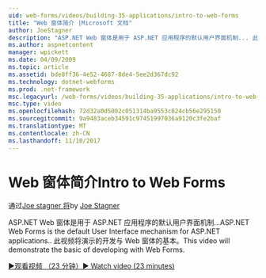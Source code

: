 ```yaml
---
uid: web-forms/videos/building-35-applications/intro-to-web-forms
title: "Web 窗体简介 |Microsoft 文档"
author: JoeStagner
description: "ASP.NET Web 窗体是用于 ASP.NET 应用程序的默认用户界面机制... 此视频将演示的开发与 Web 窗体的基本。"
ms.author: aspnetcontent
manager: wpickett
ms.date: 04/09/2009
ms.topic: article
ms.assetid: bde8ff36-4e52-4687-8de4-5ee2d367dc92
ms.technology: dotnet-webforms
ms.prod: .net-framework
msc.legacyurl: /web-forms/videos/building-35-applications/intro-to-web-forms
msc.type: video
ms.openlocfilehash: 72d32a0d5002c051314ba9553c024cb56e295150
ms.sourcegitcommit: 9a9483aceb34591c97451997036a9120c3fe2baf
ms.translationtype: MT
ms.contentlocale: zh-CN
ms.lasthandoff: 11/10/2017
---
```

<a name="intro-to-web-forms"></a><span data-ttu-id="abb53-104">Web 窗体简介</span><span class="sxs-lookup"><span data-stu-id="abb53-104">Intro to Web Forms</span></span>
====================
<span data-ttu-id="abb53-105">通过[Joe stagner 将](https://github.com/JoeStagner)</span><span class="sxs-lookup"><span data-stu-id="abb53-105">by [Joe Stagner](https://github.com/JoeStagner)</span></span>

<span data-ttu-id="abb53-106">ASP.NET Web 窗体是用于 ASP.NET 应用程序的默认用户界面机制...</span><span class="sxs-lookup"><span data-stu-id="abb53-106">ASP.NET Web Forms is the default User Interface mechanism for ASP.NET applications..</span></span> <span data-ttu-id="abb53-107">此视频将演示的开发与 Web 窗体的基本。</span><span class="sxs-lookup"><span data-stu-id="abb53-107">This video will demonstrate the basic of developing with Web Forms.</span></span>

[<span data-ttu-id="abb53-108">&#9654;观看视频 （23 分钟）</span><span class="sxs-lookup"><span data-stu-id="abb53-108">&#9654; Watch video (23 minutes)</span></span>](https://channel9.msdn.com/Blogs/ASP-NET-Site-Videos/intro-to-web-forms)
